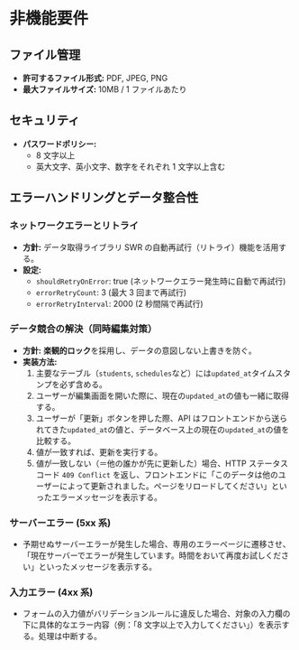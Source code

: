 # 非機能要件

## ファイル管理

- **許可するファイル形式:** PDF, JPEG, PNG
- **最大ファイルサイズ:** 10MB / 1 ファイルあたり

## セキュリティ

- **パスワードポリシー:**
  - 8 文字以上
  - 英大文字、英小文字、数字をそれぞれ 1 文字以上含む

## エラーハンドリングとデータ整合性

### ネットワークエラーとリトライ

- **方針:** データ取得ライブラリ SWR の自動再試行（リトライ）機能を活用する。
- **設定:**
  - `shouldRetryOnError`: true (ネットワークエラー発生時に自動で再試行)
  - `errorRetryCount`: 3 (最大 3 回まで再試行)
  - `errorRetryInterval`: 2000 (2 秒間隔で再試行)

### データ競合の解決（同時編集対策）

- **方針:** **楽観的ロック**を採用し、データの意図しない上書きを防ぐ。
- **実装方法:**
  1. 主要なテーブル（`students`, `schedules`など）には`updated_at`タイムスタンプを必ず含める。
  2. ユーザーが編集画面を開いた際に、現在の`updated_at`の値も一緒に取得する。
  3. ユーザーが「更新」ボタンを押した際、API はフロントエンドから送られてきた`updated_at`の値と、データベース上の現在の`updated_at`の値を比較する。
  4. 値が一致すれば、更新を実行する。
  5. 値が一致しない（＝他の誰かが先に更新した）場合、HTTP ステータスコード `409 Conflict` を返し、フロントエンドに「このデータは他のユーザーによって更新されました。ページをリロードしてください」といったエラーメッセージを表示する。

### サーバーエラー (5xx 系)

- 予期せぬサーバーエラーが発生した場合、専用のエラーページに遷移させ、「現在サーバーでエラーが発生しています。時間をおいて再度お試しください」といったメッセージを表示する。

### 入力エラー (4xx 系)

- フォームの入力値がバリデーションルールに違反した場合、対象の入力欄の下に具体的なエラー内容（例：「8 文字以上で入力してください」）を表示する。処理は中断する。
